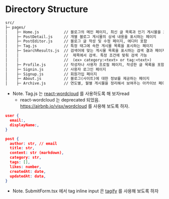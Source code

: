 # Directory Structure

```txt
src/
├─ pages/
│    ├─ Home.js           // 블로그의 메인 페이지, 최신 글 목록과 인기 게시물을 표시
│    ├─ PostDetail.js     // 개별 블로그 게시물의 상세 내용을 표시하는 페이지
│    ├─ PostEditor.js     // 블로그 글 작성 및 수정 페이지, 에디터 포함
│    ├─ Tag.js            // 특정 태그에 속한 게시물 목록을 표시하는 페이지
│    ├─ SearchResults.js  // 검색어에 맞는 게시물 목록을 표시하는 검색 결과 페이지
│    │                    //  제목에서 검색. 특정 조건에 맞춰 검색 가능
│    │                    //  (ex> category:<text> or tag:<text>)
│    ├─ Profile.js        // 작성자나 사용자 프로필 페이지, 작성한 글 목록을 포함
│    ├─ Signin.js         // 사용자 로그인 페이지
│    ├─ Signup.js         // 회원가입 페이지
│    ├─ About.js          // 블로그(사이트)에 대한 정보를 제공하는 페이지
│    ├─ Archive.js        // 연도별, 월별 게시물을 정리해서 보여주는 아카이브 페이지
```

* Note. Tag.js 는 [react-wordcloud](https://github.com/chrisrzhou/react-wordcloud) 를 사용하도록 해 보자read
  * react-wordcloud 는 deprecated 되었음. <https://airbnb.io/visx/wordcloud> 를 사용해 보도록 하자.

```json
user {
  email:,
  displayName:,
}

post {
  author: str, // email
  title: str,
  content: str (markdown),
  category: str,
  tags: [],
  likes: number,
  createdAt: date,
  updatedAt: data,
}
```

* Note. SubmitForm.tsx 에서 tag inline input 은 [tagify](https://yaireo.github.io/tagify/) 를 사용해 보도록 하자

